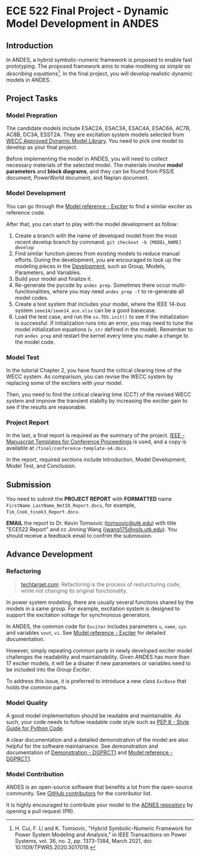# ECE 522 Final Project - Dynamic Model Development in ANDES

## Introduction

In ANDES, a hybrid symbolic-numeric framework is proposed to enable fast prototyping. The proposed framework aims to make modleing *as simple as describing equations*[^1]. In the final project, you will develop realistic dynamic models in ANDES.

## Project Tasks

### Model Prepration

The candidate models include ESAC2A, ESAC3A, ESAC4A, ESAC6A, AC7B, AC8B, DC3A, ESST2A. They are excitation system models selected from [WECC Approved Dynamic Model Library](https://www.wecc.org/Reliability/Approved%20Dynamic%20Models%20May%202022.pdf). You need to pick one model to develop as your final project.

Before implementing the model in ANDES, you will need to collect necessary materials of the selected model. The materials involve **model parameters** and **block diagrams**, and they can be found from PSS/E document, PowerWorld document, and Neplan document.

### Model Development

You can go through the [Model reference - Exciter](https://docs.andes.app/en/latest/groupdoc/Exciter.html) to find a similar exciter as reference code.

After that, you can start to play with the model development as follow:

1. Create a branch with the name of developed model from the most recent develop branch by command: ``git checkout -b [MODEL_NAME] develop``
2. Find similar function pieces from existing models to reduce manual efforts. During the development, you are encouraged to look up the modeling pieces in the [Development](https://docs.andes.app/en/latest/modeling/index.html#development), such as Group, Models, Parameters, and Variables.
3. Build your model and finalize it.
4. Re-generate the pycode by `andes prep`. Sometimes there occur multi-functionalities, where you may need `andes prep -f` to re-generate all model codes.
5. Create a test system that includes your model, where the IEEE 14-bus system ``ieee14/ieee14_ace.xlsx`` can be a good basecase.
6. Load the test case, and run the `ss.TDS.init()` to see if the initialization is successful. If initialization runs into an error, you may need to tune the model initialization equations (`v_str` defined in the model). Remember to run `andes prep` and restart the kernel every time you make a change to the model code.

### Model Test

In the tutorial Chapter 2, you have found the critical clearing time of the WECC system. As comparison, you can revise the WECC system by replacing some of the exciters with your model.

Then, you need to find the critical clearing time (CCT) of the revised WECC system and improve the transient stabilty by increasing the exciter gain to see if the results are reasonable.

### Project Report

In the last, a final report is required as the summary of the project. [IEEE - Manuscript Templates for Conference Proceedings](https://www.ieee.org/conferences/publishing/templates.html) is used, and a copy is available at ``/final/conference-template-a4.docx``.

In the report, required sections include Introduction, Model Development, Model Test, and Conclusion.

## Submission

You need to submit the **PROJECT REPORT** with **FORMATTED** name `FirstName_LastName_NetID_Report.docx`, for example, `Tim_Cook_tcook3_Report.docx`.

**EMAIL** the report to Dr. Kevin Tomsovic (tomsovic@utk.edu) with title "ECE522 Report" and cc Jinning Wang (jwang175@vols.utk.edu). You should receive a feedback email to confrim the submission.

## Advance Development

### Refactoring

> [techtarget.com](https://www.techtarget.com/searchapparchitecture/definition/refactoring#:~:text=Refactoring%20is%20the%20process%20of,altering%20the%20code%27s%20external%20behavior.): Refactoring is the process of resturcturing code, while not changing its original functionality.

In power system modeling, there are usually several functions shared by the models in a same group. For example, excitation system is designed to support the excitation voltage for synchronous generators.

In ANDES, the common code for ``Exciter`` includes parameters ``u``, ``name``, ``syn`` and variables ``vout``, ``vi``. See [Model reference - Exciter](https://docs.andes.app/en/latest/groupdoc/Exciter.html#exciter) for detailed documentation.

However, simply repeating common parts in newly developed exciter model challenges the readability and maintainability. Given ANDES has more than 17 exciter models, it will be a disater if new parameters or variables need to be included into the *Group Exciter*.

To address this issue, it is preferred to introduce a new class ``ExcBase`` that holds the common parts.

### Model Quality

A good model implementation should be readable and maintainable. As such, your code needs to follow readable code style such as [PEP 8 - Style Guide for Python Code](https://peps.python.org/pep-0008/).

A clear documentation and a detailed demonstration of the model are also helpful for the software maintainance. See demonstration and documentation of [Demonstration - DGPRCT1](https://github.com/cuihantao/andes/tree/master/examples/demonstration) and [Model reference - DGPRCT1](https://docs.andes.app/en/latest/groupdoc/DGProtection.html#dgprct1).

### Model Contribution

ANDES is an open-source software that benefits a lot from the open-source community. See [GitHub contributors](https://github.com/cuihantao/andes/graphs/contributors) for the contributor list.

It is highly encouraged to contribute your model to the [ADNES repository](https://github.com/cuihantao/andes) by opening a pull request (PR).

[^1]: H. Cui, F. Li and K. Tomsovic, "Hybrid Symbolic-Numeric Framework for Power System Modeling and Analysis," in IEEE Transactions on Power Systems, vol. 36, no. 2, pp. 1373-1384, March 2021, doi: 10.1109/TPWRS.2020.3017019.

